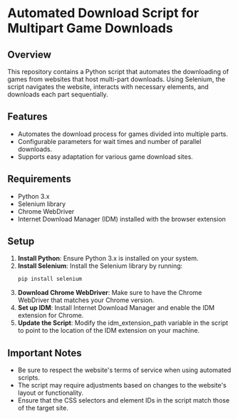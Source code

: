 # Automated Download Script for Multipart Game Downloads

## Overview
This repository contains a Python script that automates the downloading of games from websites that host multi-part downloads. Using Selenium, the script navigates the website, interacts with necessary elements, and downloads each part sequentially.

## Features
- Automates the download process for games divided into multiple parts.
- Configurable parameters for wait times and number of parallel downloads.
- Supports easy adaptation for various game download sites.

## Requirements
- Python 3.x
- Selenium library
- Chrome WebDriver
- Internet Download Manager (IDM) installed with the browser extension

## Setup
1. **Install Python**: Ensure Python 3.x is installed on your system.
2. **Install Selenium**: Install the Selenium library by running:
   ```bash
   pip install selenium
3. **Download Chrome WebDriver**: Make sure to have the Chrome WebDriver that matches your Chrome version.
4. **Set up IDM**: Install Internet Download Manager and enable the IDM extension for Chrome.
5. **Update the Script**: Modify the idm_extension_path variable in the script to point to the location of the IDM extension on your machine.


## Important Notes
- Be sure to respect the website's terms of service when using automated scripts.
- The script may require adjustments based on changes to the website's layout or functionality.
- Ensure that the CSS selectors and element IDs in the script match those of the target site.
